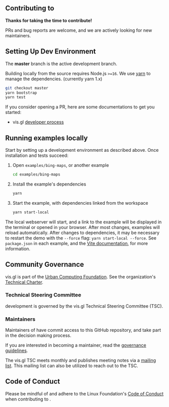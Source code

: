 ## Contributing to <project>

**Thanks for taking the time to contribute!**

PRs and bug reports are welcome, and we are actively looking for new maintainers.

## Setting Up Dev Environment

The **master** branch is the active development branch.

Building <project> locally from the source requires Node.js `>=16`.
We use [yarn](https://yarnpkg.com/en/docs/install) to manage the dependencies. (currently yarn 1.x)

```bash
git checkout master
yarn bootstrap
yarn test
```

If you consider opening a PR, here are some documentations to get you started:

- vis.gl [developer process](https://www.github.com/visgl/tsc/tree/master/developer-process)

## Running examples locally

Start by setting up a development environment as described above. Once
installation and tests succeed:

1. Open `examples/bing-maps`, or another example
    ```bash
    cd examples/bing-maps
    ```
2. Install the example's dependencies
    ```bash
    yarn
    ```
3. Start the example, with dependencies linked from the workspace
    ```bash
    yarn start-local
    ```

The local webserver will start, and a link to the example will be displayed
in the terminal or opened in your browser. After most changes, examples will
reload automatically. After changes to dependencies, it may be necessary to
restart the demo with the `--force` flag: `yarn start-local --force`. See `package.json` in each example, and the [Vite documentation](https://vitejs.dev/), for more information.

## Community Governance

vis.gl is part of the [Urban Computing Foundation](https://uc.foundation/). See the organization's [Technical Charter](https://github.com/visgl/tsc/blob/master/Technical%20Charter.md).

### Technical Steering Committee

<project> development is governed by the vis.gl Technical Steering Committee (TSC).

### Maintainers

Maintainers of <project> have commit access to this GitHub repository, and take part in the decision making process.

If you are interested in becoming a maintainer, read the [governance guidelines](https://github.com/visgl/tsc/tree/master/developer-process/governance.md).

The vis.gl TSC meets monthly and publishes meeting notes via a [mailing list](https://lists.uc.foundation/g/visgl).
This mailing list can also be utilized to reach out to the TSC.

## Code of Conduct

Please be mindful of and adhere to the Linux Foundation's [Code of Conduct](https://lfprojects.org/policies/code-of-conduct/) when contributing to <project>.
